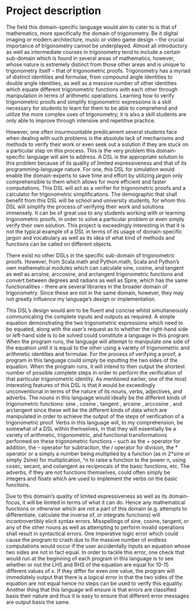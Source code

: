 # Project description

The field this domain-specific language would aim to cater to is that of mathematics, more specifically the domain of trigonometry. Be it digital imaging or modern architecture, music or video game design – the crucial importance of trigonometry cannot be underplayed. Almost all introductory as well as intermediate courses in trigonometry tend to include a certain sub-domain which is found in several areas of mathematics, however, whose nature is extremely distinct from those other areas and is unique to trigonometry itself – that of trigonometric proofs. Trigonometry has a myriad of distinct identities and formulae, from compound angle identities to double angle identities, as well as a massive number of other identities which equate different trigonometric functions with each other through manipulation in terms of arithmetic operations. Learning how to verify trigonometric proofs and simplify trigonometric expressions is a skill necessary for students to learn for them to be able to comprehend and utilize the more complex uses of trigonometry; it is also a skill students are only able to improve through intensive and repetitive practice.

However, one often insurmountable predicament several students face when dealing with such problems is the absolute lack of mechanisms and methods to verify their work or even seek out a solution if they are stuck on a particular step on this process. This is the very problem this domain-specific language will aim to address. A DSL is the appropriate solution to this problem because of its quality of limited expressiveness and that of its programming-language nature. For one, this DSL for simulation would enable the domain-experts to save time and effort by utilizing jargon only comprehensible to them which allows for more efficient and faster computations. This DSL will act as a verifier for trigonometric proofs and a calculator for trigonometric simplifications. The demographic that shall benefit from this DSL will be school and university students, for whom this DSL will simplify the process of verifying their work and solutions immensely. It can be of great use to any students working with or learning trigonometric proofs, in order to solve a particular problem or even simply verify their own solution. This project is exceedingly interesting in that it is not the typical example of a DSL in terms of its usage of domain-specific jargon and vocabulary as well as its idea of what kind of methods and functions can be called on different objects.

There exist no other DSLs in the specific sub-domain of trigonometric proofs. However, from Scala.math and Python.math, Scala and Python’s own mathematical modules which can calculate sine, cosine, and tangent as well as arcsine, arccosine, and arctangent trigonometric functions and convert between degrees and radians as well as Spire, which has the same functionalities - there are several libraries in the broader domain of trigonometry. Since these are not in the same domain, however, they may not greatly influence my language’s design or implementation.

This DSL’s design would aim to be fluent and concise whilst simultaneously communicating the complete inputs and outputs as required. A simple equation demonstrating the two trigonometric expressions which need to be equated, along with the user’s request as to whether the right-hand side or left-hand side is to be solved could constitute a language in this program. When the program runs, the language will attempt to manipulate one side of the equation until it is equal to the other using a variety of trigonometric and arithmetic identities and formulae. For the process of verifying a proof, a program in this language could simply be inputting the two sides of the equation. When the program runs, it will intend to then output the shortest number of possible complete steps in order to perform the verification of that particular trigonometric identity. As mentioned earlier, one of the most interesting features of this DSL is that it would be exceedingly unconventional in terms of the nature of its nouns, verbs, adjectives, and adverbs. The nouns in this language would ideally be the different kinds of trigonometric functions: sine , cosine , tangent , arcsine , arccosine , and arctangent since these will be the different kinds of data which are manipulated in order to achieve the output of the steps of verification of a trigonometric proof. Verbs in this language will, to my comprehension, be somewhat of a DSL within themselves, in that they will essentially be a variety of arithmetic, trigonometric, and functional transformations performed on these trigonometric functions – such as the + operator for addition, the – operator for subtraction, the / operator for division, the * operator or a simply a number being multiplied by a function (as in 2*sine or simply 2sine) for multiplication, ^n to raise a function to the power n, using cosec, secant, and cotangent as reciprocals of the basic functions, etc. The adverbs, if they are not functions themselves, could often simply be integers and floats which are used to implement the verbs on the basic functions.

Due to this domain’s quality of limited expressiveness as well as its domain-focus, it will be limited in terms of what it can do. Hence any mathematical functions or otherwise which are not a part of this domain (e.g. attempts to differentiate, calculate the inverse of, or integrate functions) will incontrovertibly elicit syntax errors. Misspellings of sine, cosine, tangent, or any of the other nouns as well as attempting to perform invalid operations shall result in syntactical errors. One imperative logic error which could cause the program to crash due to the massive number of endless computations would occur if the user accidentally inputs an equation whose two sides are not in fact equal. In order to tackle this error, one check that would run at the beginning of each program in this language is to see whether or not the LHS and RHS of the equation are equal for 10-15 different values of x. If they differ for even one value, the program will immediately output that there is a logical error in that the two sides of the equation are not equal hence no steps can be used to verify this equality. Another thing that this language will ensure is that errors are classified basis their nature and thus it is easy to ensure that different error messages are output basis the same.
